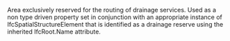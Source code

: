 Area exclusively reserved for the routing of drainage services. Used as a non type driven property set in conjunction with an appropriate instance of IfcSpatialStructureElement that is identified as a drainage reserve using the inherited IfcRoot.Name attribute.